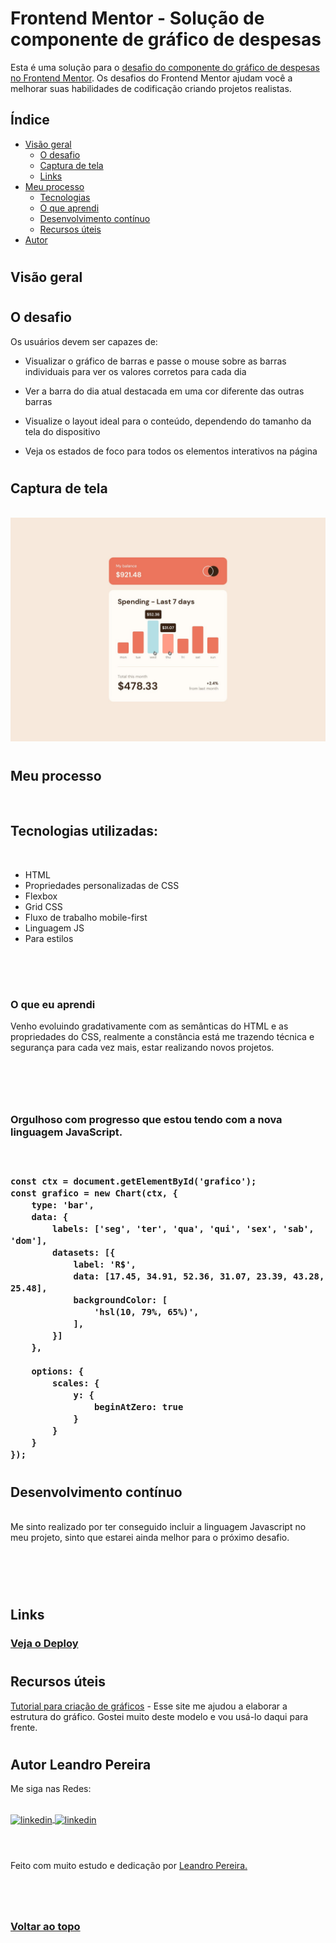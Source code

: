 <div id="top">

# Frontend Mentor - Solução de componente de gráfico de despesas

Esta é uma solução para o [desafio do componente do gráfico de despesas no Frontend Mentor](https://www.frontendmentor.io/challenges/expenses-chart-component-e7yJBUdjwt). Os desafios do Frontend Mentor ajudam você a melhorar suas habilidades de codificação criando projetos realistas.

## Índice

- [Visão geral](#visão-geral)
  - [O desafio](#the-challenge)
  - [Captura de tela](#captura-de-tela)
  - [Links](#links)
- [Meu processo](#meu-processo)
  - [Tecnologias](#tecnologias-utilizadas)
  - [O que aprendi](#o-que-aprendi)
  - [Desenvolvimento contínuo](#desenvolvimento-contínuo)
  - [Recursos úteis](#useful-resources)
- [Autor](#autor)


<h1>

## Visão geral

<h1>

## O desafio

Os usuários devem ser capazes de:

- Visualizar o gráfico de barras e passe o mouse sobre as barras individuais para ver os valores corretos para cada dia
- Ver a barra do dia atual destacada em uma cor diferente das outras barras

- Visualize o layout ideal para o conteúdo, dependendo do tamanho da tela do dispositivo

- Veja os estados de foco para todos os elementos interativos na página

<h1>

## Captura de tela

<br>

<div align="center"> 
  <img src="assets/design/active-states.jpg">
</div>

<h1></h1>

## Meu processo

<br>

## Tecnologias utilizadas:

<br>

- HTML
- Propriedades personalizadas de CSS
- Flexbox
- Grid CSS
- Fluxo de trabalho mobile-first
- Linguagem JS
- Para estilos


<br>
<br>

<h1>


### O que eu aprendi

Venho evoluindo gradativamente com as semânticas do HTML e as propriedades do CSS, realmente a constância está me trazendo técnica e segurança para cada vez mais, estar realizando novos projetos.

<h1>
<br>
<h3>

Orgulhoso com progresso que estou tendo com a nova linguagem JavaScript.

<h3>

<br>

```JS 
const ctx = document.getElementById('grafico');
const grafico = new Chart(ctx, {
    type: 'bar',
    data: {
        labels: ['seg', 'ter', 'qua', 'qui', 'sex', 'sab', 'dom'],
        datasets: [{
            label: 'R$',
            data: [17.45, 34.91, 52.36, 31.07, 23.39, 43.28, 25.48],
            backgroundColor: [
                'hsl(10, 79%, 65%)',
            ],
        }]
    },

    options: {
        scales: {
            y: {
                beginAtZero: true
            }
        }
    }
});
```


<h1>

## Desenvolvimento contínuo
<br>
Me sinto realizado por ter conseguido incluir a linguagem Javascript no meu projeto, sinto que estarei ainda melhor para o próximo desafio.

<h1>
<br>

## Links

<h3>
<a href="https://graficodedespesas.netlify.app/" target="_blank">Veja o Deploy</a>

<h1>


## Recursos úteis

 [Tutorial para criação de gráficos](https://www.fusioncharts.com/dev/getting-started/plain-javascript/your-first-chart-using-plain-javascript) - Esse site me ajudou a elaborar a estrutura do gráfico. Gostei muito deste modelo e vou usá-lo daqui para frente.

<h1>

## Autor Leandro Pereira


Me siga nas Redes:

<br>
<a href="https://linkedin.com/in/leandropereira-dev/" target="_blank">
    <img align="center" src="https://img.shields.io/badge/LinkedIn-0077B5?style=for-the-badge&logo=linkedin&logoColor=white" alt="linkedin"/>
</a>
<a href="https://www.instagram.com/le_codigo/" target="_blank">
    <img align="center" src="https://img.shields.io/badge/Instagram-E4405F?style=for-the-badge&logo=instagram&logoColor=white/le_codigo" alt="linkedin"/>
</a> 
<br>
<br>
<h1>

<h3></h3>



Feito com muito estudo e dedicação por <a href="https://github.com/OLeandroPereira" target="_blank">Leandro Pereira.</a>

<h3>
<br>
<br>

<a href="#top">Voltar ao topo</a>
